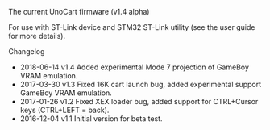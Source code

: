 The current UnoCart firmware (v1.4 alpha)

For use with ST-Link device and STM32 ST-Link utility (see the user guide for more details).

Changelog

* 2018-06-14 v1.4 Added experimental Mode 7 projection of GameBoy VRAM emulation.
* 2017-03-30 v1.3 Fixed 16K cart launch bug, added experimental support GameBoy VRAM emulation.
* 2017-01-26 v1.2 Fixed XEX loader bug, added support for CTRL+Cursor keys (CTRL+LEFT = back).
* 2016-12-04 v1.1 Initial version for beta test.


